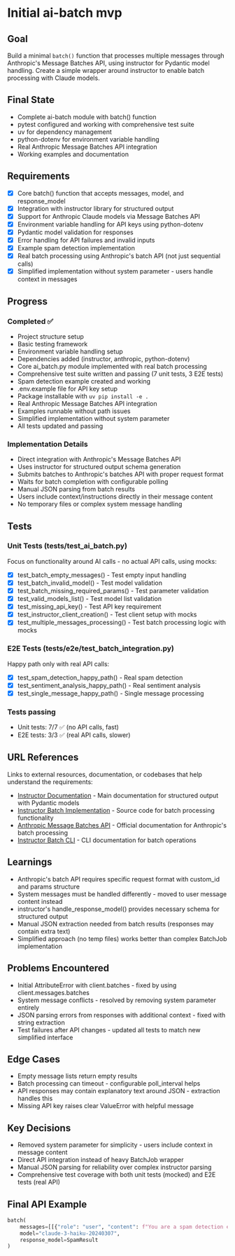 # Initial ai-batch mvp

## Goal
Build a minimal `batch()` function that processes multiple messages through Anthropic's Message Batches API, using instructor for Pydantic model handling. Create a simple wrapper around instructor to enable batch processing with Claude models.

## Final State
- Complete ai-batch module with batch() function
- pytest configured and working with comprehensive test suite
- uv for dependency management
- python-dotenv for environment variable handling
- Real Anthropic Message Batches API integration
- Working examples and documentation

## Requirements
- [x] Core batch() function that accepts messages, model, and response_model
- [x] Integration with instructor library for structured output
- [x] Support for Anthropic Claude models via Message Batches API
- [x] Environment variable handling for API keys using python-dotenv
- [x] Pydantic model validation for responses
- [x] Error handling for API failures and invalid inputs
- [x] Example spam detection implementation
- [x] Real batch processing using Anthropic's batch API (not just sequential calls)
- [x] Simplified implementation without system parameter - users handle context in messages

## Progress
### Completed ✅
- Project structure setup
- Basic testing framework
- Environment variable handling setup
- Dependencies added (instructor, anthropic, python-dotenv)
- Core ai_batch.py module implemented with real batch processing
- Comprehensive test suite written and passing (7 unit tests, 3 E2E tests)
- Spam detection example created and working
- .env.example file for API key setup
- Package installable with `uv pip install -e .`
- Real Anthropic Message Batches API integration
- Examples runnable without path issues
- Simplified implementation without system parameter
- All tests updated and passing

### Implementation Details
- Direct integration with Anthropic's Message Batches API
- Uses instructor for structured output schema generation
- Submits batches to Anthropic's batches API with proper request format
- Waits for batch completion with configurable polling
- Manual JSON parsing from batch results
- Users include context/instructions directly in their message content
- No temporary files or complex system message handling

## Tests
### Unit Tests (tests/test_ai_batch.py)
Focus on functionality around AI calls - no actual API calls, using mocks:
- [x] test_batch_empty_messages() - Test empty input handling
- [x] test_batch_invalid_model() - Test model validation
- [x] test_batch_missing_required_params() - Test parameter validation
- [x] test_valid_models_list() - Test model list validation
- [x] test_missing_api_key() - Test API key requirement
- [x] test_instructor_client_creation() - Test client setup with mocks
- [x] test_multiple_messages_processing() - Test batch processing logic with mocks

### E2E Tests (tests/e2e/test_batch_integration.py)
Happy path only with real API calls:
- [x] test_spam_detection_happy_path() - Real spam detection
- [x] test_sentiment_analysis_happy_path() - Real sentiment analysis
- [x] test_single_message_happy_path() - Single message processing

### Tests passing
- Unit tests: 7/7 ✅ (no API calls, fast)
- E2E tests: 3/3 ✅ (real API calls, slower)

## URL References
Links to external resources, documentation, or codebases that help understand the requirements:
- [Instructor Documentation](https://python.useinstructor.com/) - Main documentation for structured output with Pydantic models
- [Instructor Batch Implementation](https://github.com/567-labs/instructor/blob/main/instructor/batch.py) - Source code for batch processing functionality
- [Anthropic Message Batches API](https://docs.anthropic.com/en/docs/build-with-claude/batch-processing) - Official documentation for Anthropic's batch processing
- [Instructor Batch CLI](https://raw.githubusercontent.com/567-labs/instructor/a54cccd522507f34dbb5ab8be484d68f60a012d9/docs/cli/batch.md) - CLI documentation for batch operations

## Learnings
- Anthropic's batch API requires specific request format with custom_id and params structure
- System messages must be handled differently - moved to user message content instead
- instructor's handle_response_model() provides necessary schema for structured output
- Manual JSON extraction needed from batch results (responses may contain extra text)
- Simplified approach (no temp files) works better than complex BatchJob implementation

## Problems Encountered
- Initial AttributeError with client.batches - fixed by using client.messages.batches
- System message conflicts - resolved by removing system parameter entirely
- JSON parsing errors from responses with additional context - fixed with string extraction
- Test failures after API changes - updated all tests to match new simplified interface

## Edge Cases
- Empty message lists return empty results
- Batch processing can timeout - configurable poll_interval helps
- API responses may contain explanatory text around JSON - extraction handles this
- Missing API key raises clear ValueError with helpful message

## Key Decisions
- Removed system parameter for simplicity - users include context in message content
- Direct API integration instead of heavy BatchJob wrapper
- Manual JSON parsing for reliability over complex instructor parsing
- Comprehensive test coverage with both unit tests (mocked) and E2E tests (real API)

## Final API Example
```python
batch(
    messages=[[{"role": "user", "content": f"You are a spam detection expert. Is this spam? {email}"}] for email in emails], 
    model="claude-3-haiku-20240307", 
    response_model=SpamResult
)
```